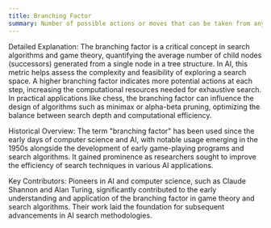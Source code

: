 ```yaml
---
title: Branching Factor
summary: Number of possible actions or moves that can be taken from any given point in a decision-making process, such as in game trees or search algorithms.
---
```

Detailed Explanation: The branching factor is a critical concept in search algorithms and game theory, quantifying the average number of child nodes (successors) generated from a single node in a tree structure. In AI, this metric helps assess the complexity and feasibility of exploring a search space. A higher branching factor indicates more potential actions at each step, increasing the computational resources needed for exhaustive search. In practical applications like chess, the branching factor can influence the design of algorithms such as minimax or alpha-beta pruning, optimizing the balance between search depth and computational efficiency.

Historical Overview: The term "branching factor" has been used since the early days of computer science and AI, with notable usage emerging in the 1950s alongside the development of early game-playing programs and search algorithms. It gained prominence as researchers sought to improve the efficiency of search techniques in various AI applications.

Key Contributors: Pioneers in AI and computer science, such as Claude Shannon and Alan Turing, significantly contributed to the early understanding and application of the branching factor in game theory and search algorithms. Their work laid the foundation for subsequent advancements in AI search methodologies.